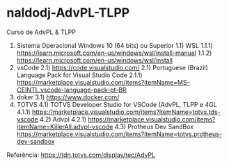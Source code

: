 # naldodj-AdvPL-TLPP

Curso de AdvPL &amp; TLPP

1) Sistema Operacional Windows 10 (64 bits) ou Superior
1.1) WSL 
    1.1.1) https://learn.microsoft.com/en-us/windows/wsl/install-manual
    1.1.2) https://learn.microsoft.com/en-us/windows/wsl/install
2) vsCode 
    2.1) https://code.visualstudio.com/
2.1) Portuguese (Brazil) Language Pack for Visual Studio Code 
    2.1.1) https://marketplace.visualstudio.com/items?itemName=MS-CEINTL.vscode-language-pack-pt-BR
3) doker 
    3.1) https://www.docker.com/
4) TOTVS
    4.1) TOTVS Developer Studio for VSCode (AdvPL, TLPP e 4GL 
    4.1.1) https://marketplace.visualstudio.com/items?itemName=totvs.tds-vscode
    4.2) Advpl 
        4.2.1) https://marketplace.visualstudio.com/items?itemName=KillerAll.advpl-vscode
    4.3) Protheus Dev SandBox 
        https://marketplace.visualstudio.com/items?itemName=totvs.protheus-dev-sandbox

Referência: https://tdn.totvs.com/display/tec/AdvPL
